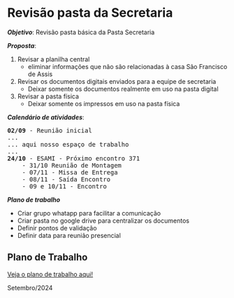 # Revisão pasta da Secretaria

***Objetivo***: Revisão pasta básica da Pasta Secretaria

***Proposta***:

1. Revisar a planilha central
    - eliminar informações que não são relacionadas à casa São Francisco de Assis
2. Revisar os documentos digitais enviados para a equipe de secretaria
    - Deixar somente os documentos realmente em uso na pasta digital
3. Revisar a pasta física
    - Deixar somente os impressos em uso na pasta física

***Calendário de atividades***:
<pre>
<b>02/09</b> - Reunião inicial
...
... aqui nosso espaço de trabalho
...
<b>24/10</b> - ESAMI - Próximo encontro 371
    - 31/10 Reunião de Montagem
    - 07/11 - Missa de Entrega
    - 08/11 - Saída Encontro
    - 09 e 10/11 - Encontro
</pre>

***Plano de trabalho***

- Criar grupo whatapp para facilitar a comunicação
- Criar pasta no google drive para centralizar os documentos
- Definir pontos de validação
- Definir data para reunião presencial

## Plano de Trabalho

[Veja o plano de trabalho aqui!](./Plano-de-trabalho.md)

Setembro/2024
